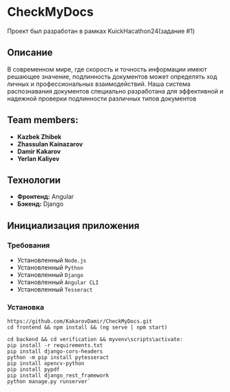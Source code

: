 # CheckMyDocs

Проект был разработан в рамках KuickHacathon24(задание #1)

## Описание

В современном мире, где скорость и точность информации имеют решающее значение, подлинность
документов может определять ход личных и профессиональных взаимодействий. Наша система
распознавания документов специально разработана для эффективной и надежной проверки подлинности
различных типов документов

## Team members:

- **Kazbek Zhibek**
- **Zhassulan Kainazarov**
- **Damir Kakarov**
- **Yerlan Kaliyev**

## Технологии

- **Фронтенд:** Angular
- **Бэкенд:** Django

## Инициализация приложения

### Требования
* Установленный `Node.js`
* Установленный `Python`
* Установленный `Django`
* Установленный `Angular CLI`
* Установленный `Tesseract`

### Установка

```
https://github.com/KakarovDamir/CheckMyDocs.git
cd frontend && npm install && (ng serve | npm start)

cd backend && cd verification && myvenv\scripts\activate:  
pip install -r requirements.txt 
pip install django-cors-headers 
python -m pip install pytesseract 
pip install opencv-python 
pip install pypdf 
pip install django_rest_framework
python manage.py runserver`
````
